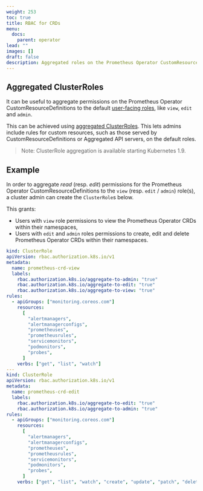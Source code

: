 ```yaml
---
weight: 253
toc: true
title: RBAC for CRDs
menu:
  docs:
    parent: operator
lead: ""
images: []
draft: false
description: Aggregated roles on the Prometheus Operator CustomResourceDefinitions.
---
```


## Aggregated ClusterRoles

It can be useful to aggregate permissions on the Prometheus Operator CustomResourceDefinitions to the default [user-facing roles](https://kubernetes.io/docs/reference/access-authn-authz/rbac/#default-roles-and-role-bindings), like `view`, `edit` and `admin`.

This can be achieved using [aggregated ClusterRoles](https://kubernetes.io/docs/reference/access-authn-authz/rbac/#aggregated-clusterroles). This lets admins include rules for custom resources, such as those served by CustomResourceDefinitions or Aggregated API servers, on the default roles.

> Note: ClusterRole aggregation is available starting Kubernetes 1.9.

## Example

In order to aggregate _read_ (resp. _edit_) permissions for the Prometheus Operator CustomResourceDefinitions to the `view` (resp. `edit` / `admin`) role(s), a cluster admin can create the `ClusterRole`s below.

This grants:

- Users with `view` role permissions to view the Prometheus Operator CRDs within their namespaces,
- Users with `edit` and `admin` roles permissions to create, edit and delete Prometheus Operator CRDs within their namespaces.

```yaml mdox-exec="cat example/rbac/prometheus-operator-crd/prometheus-operator-crd-cluster-roles.yaml"
kind: ClusterRole
apiVersion: rbac.authorization.k8s.io/v1
metadata:
  name: prometheus-crd-view
  labels:
    rbac.authorization.k8s.io/aggregate-to-admin: "true"
    rbac.authorization.k8s.io/aggregate-to-edit: "true"
    rbac.authorization.k8s.io/aggregate-to-view: "true"
rules:
  - apiGroups: ["monitoring.coreos.com"]
    resources:
      [
        "alertmanagers",
        "alertmanagerconfigs",
        "prometheuses",
        "prometheusrules",
        "servicemonitors",
        "podmonitors",
        "probes",
      ]
    verbs: ["get", "list", "watch"]
---
kind: ClusterRole
apiVersion: rbac.authorization.k8s.io/v1
metadata:
  name: prometheus-crd-edit
  labels:
    rbac.authorization.k8s.io/aggregate-to-edit: "true"
    rbac.authorization.k8s.io/aggregate-to-admin: "true"
rules:
  - apiGroups: ["monitoring.coreos.com"]
    resources:
      [
        "alertmanagers",
        "alertmanagerconfigs",
        "prometheuses",
        "prometheusrules",
        "servicemonitors",
        "podmonitors",
        "probes",
      ]
    verbs: ["get", "list", "watch", "create", "update", "patch", "delete"]
```
